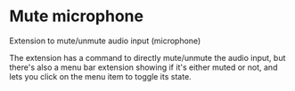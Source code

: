 # Mute microphone

Extension to mute/unmute audio input (microphone)

The extension has a command to directly mute/unmute the audio input, but there's also a menu bar extension showing if it's either muted or not, and lets you click on the menu item to toggle its state.
